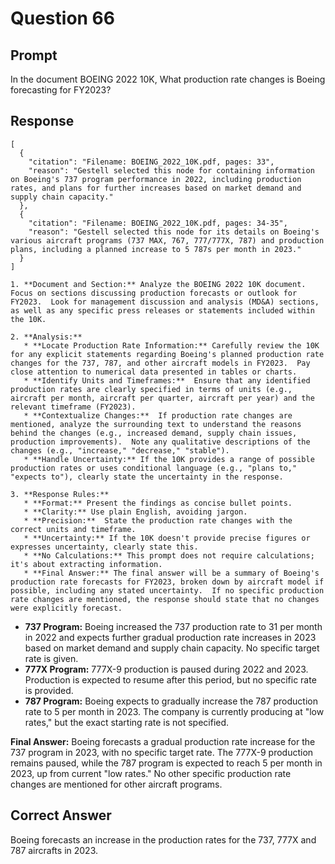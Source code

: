 # Question 66

## Prompt

In the document BOEING 2022 10K, What production rate changes is Boeing forecasting for FY2023?

## Response

```results
[
  {
    "citation": "Filename: BOEING_2022_10K.pdf, pages: 33",
    "reason": "Gestell selected this node for containing information on Boeing's 737 program performance in 2022, including production rates, and plans for further increases based on market demand and supply chain capacity."
  },
  {
    "citation": "Filename: BOEING_2022_10K.pdf, pages: 34-35",
    "reason": "Gestell selected this node for its details on Boeing's various aircraft programs (737 MAX, 767, 777/777X, 787) and production plans, including a planned increase to 5 787s per month in 2023."
  }
]
```

```cot
1. **Document and Section:** Analyze the BOEING 2022 10K document. Focus on sections discussing production forecasts or outlook for FY2023.  Look for management discussion and analysis (MD&A) sections, as well as any specific press releases or statements included within the 10K.

2. **Analysis:**
   * **Locate Production Rate Information:** Carefully review the 10K for any explicit statements regarding Boeing's planned production rate changes for the 737, 787, and other aircraft models in FY2023.  Pay close attention to numerical data presented in tables or charts.
   * **Identify Units and Timeframes:**  Ensure that any identified production rates are clearly specified in terms of units (e.g., aircraft per month, aircraft per quarter, aircraft per year) and the relevant timeframe (FY2023).
   * **Contextualize Changes:**  If production rate changes are mentioned, analyze the surrounding text to understand the reasons behind the changes (e.g., increased demand, supply chain issues, production improvements).  Note any qualitative descriptions of the changes (e.g., "increase," "decrease," "stable").
   * **Handle Uncertainty:** If the 10K provides a range of possible production rates or uses conditional language (e.g., "plans to," "expects to"), clearly state the uncertainty in the response.

3. **Response Rules:**
   * **Format:** Present the findings as concise bullet points.
   * **Clarity:** Use plain English, avoiding jargon.
   * **Precision:**  State the production rate changes with the correct units and timeframe.
   * **Uncertainty:** If the 10K doesn't provide precise figures or expresses uncertainty, clearly state this.
   * **No Calculations:** This prompt does not require calculations; it's about extracting information.
   * **Final Answer:** The final answer will be a summary of Boeing's production rate forecasts for FY2023, broken down by aircraft model if possible, including any stated uncertainty.  If no specific production rate changes are mentioned, the response should state that no changes were explicitly forecast.

```

- **737 Program:** Boeing increased the 737 production rate to 31 per month in 2022 and expects further gradual production rate increases in 2023 based on market demand and supply chain capacity. No specific target rate is given.
- **777X Program:** 777X-9 production is paused during 2022 and 2023. Production is expected to resume after this period, but no specific rate is provided.
- **787 Program:** Boeing expects to gradually increase the 787 production rate to 5 per month in 2023. The company is currently producing at "low rates," but the exact starting rate is not specified.

**Final Answer:** Boeing forecasts a gradual production rate increase for the 737 program in 2023, with no specific target rate. The 777X-9 production remains paused, while the 787 program is expected to reach 5 per month in 2023, up from current "low rates." No other specific production rate changes are mentioned for other aircraft programs.

## Correct Answer

Boeing forecasts an increase in the production rates for the 737, 777X and 787 aircrafts in 2023.
